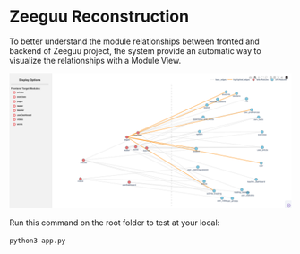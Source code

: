 # Zeeguu Reconstruction


To better understand the module relationships between fronted and backend of Zeeguu project, 
the system provide an automatic way to visualize the relationships with a Module View. 

![webview.png](assets/webview.png)

Run this command on the root folder to test at your local:

``python3 app.py``
